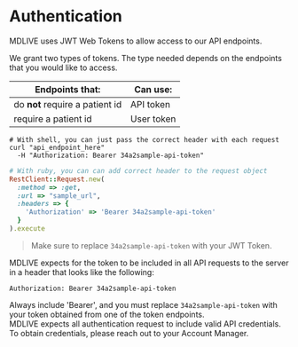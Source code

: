 # Authentication

MDLIVE uses JWT Web Tokens to allow access to our API endpoints.

We grant two types of tokens. The type needed depends on the endpoints that you would like to access.

Endpoints that: | Can use:
--------------- | -------------
do **not** require a patient id | API token
require a patient id | User token


```shell
# With shell, you can just pass the correct header with each request
curl "api_endpoint_here"
  -H "Authorization: Bearer 34a2sample-api-token"
```

```ruby
# With ruby, you can can add correct header to the request object
RestClient::Request.new(
  :method => :get,
  :url => "sample_url",
  :headers => {
    'Authorization' => 'Bearer 34a2sample-api-token'
  }
).execute
```
> Make sure to replace `34a2sample-api-token` with your JWT Token.

MDLIVE expects for the token to be included in all API requests to the server in a header that looks like the following:

`Authorization: Bearer 34a2sample-api-token`

<aside class="notice">
Always include 'Bearer', and you must replace <code>34a2sample-api-token</code> with your token obtained from one of the token endpoints.
</aside>

<aside class="notice">
MDLIVE expects all authentication request to include valid API credentials. To obtain credentials, please reach out to your Account Manager.
</aside>